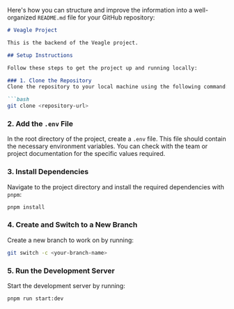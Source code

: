 Here's how you can structure and improve the information into a well-organized `README.md` file for your GitHub repository:

```markdown
# Veagle Project

This is the backend of the Veagle project.

## Setup Instructions

Follow these steps to get the project up and running locally:

### 1. Clone the Repository
Clone the repository to your local machine using the following command:

```bash
git clone <repository-url>
```

### 2. Add the `.env` File
In the root directory of the project, create a `.env` file. This file should contain the necessary environment variables. You can check with the team or project documentation for the specific values required.

### 3. Install Dependencies
Navigate to the project directory and install the required dependencies with `pnpm`:

```bash
pnpm install
```

### 4. Create and Switch to a New Branch
Create a new branch to work on by running:

```bash
git switch -c <your-branch-name>
```

### 5. Run the Development Server
Start the development server by running:

```bash
pnpm run start:dev
```

